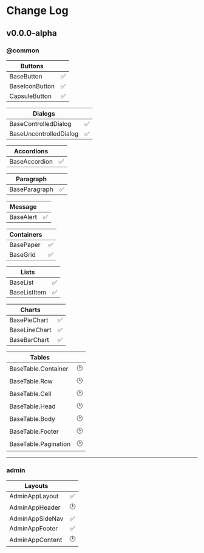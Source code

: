# Change Log

## v0.0.0-alpha

### @common

| Buttons        |     |
| -------------- | :-: |
| BaseButton     | ✅  |
| BaseIconButton | ✅  |
| CapsuleButton  | ✅  |

| Dialogs                |     |
| ---------------------- | :-: |
| BaseControlledDialog   | ✅  |
| BaseUncontrolledDialog | ✅  |

| Accordions    |     |
| ------------- | :-: |
| BaseAccordion | ✅  |

| Paragraph     |     |
| ------------- | :-: |
| BaseParagraph | ✅  |

| Message   |     |
| --------- | :-: |
| BaseAlert | ✅  |

| Containers |     |
| ---------- | :-: |
| BasePaper  | ✅  |
| BaseGrid   | ✅  |

| Lists        |     |
| ------------ | :-: |
| BaseList     | ✅  |
| BaseListItem | ✅  |

| Charts        |     |
| ------------- | :-: |
| BasePieChart  | ✅  |
| BaseLineChart | ✅  |
| BaseBarChart  | ✅  |

| Tables               |     |
| -------------------- | :-: |
| BaseTable.Container  | 🕑  |
| BaseTable.Row        | 🕑  |
| BaseTable.Cell       | 🕑  |
| BaseTable.Head       | 🕑  |
| BaseTable.Body       | 🕑  |
| BaseTable.Footer     | 🕑  |
| BaseTable.Pagination | 🕑  |

---

### admin

| Layouts         |     |
| --------------- | :-: |
| AdminAppLayout  | ✅  |
| AdminAppHeader  | 🕑  |
| AdminAppSideNav | ✅  |
| AdminAppFooter  | ✅  |
| AdminAppContent | 🕑  |
